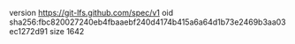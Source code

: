 version https://git-lfs.github.com/spec/v1
oid sha256:fbc820027240eb4fbaaebf240d4174b415a6a64d1b73e2469b3aa03ec1272d91
size 1642
